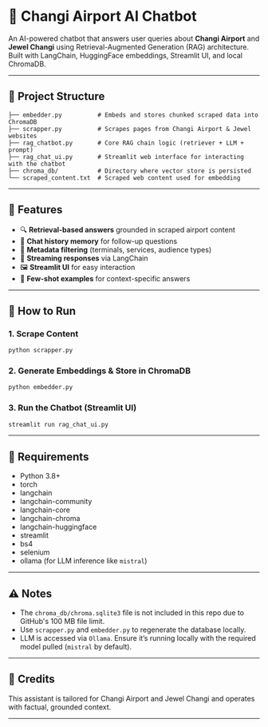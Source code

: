 # 🛫 Changi Airport AI Chatbot

An AI-powered chatbot that answers user queries about **Changi Airport** and **Jewel Changi** using Retrieval-Augmented Generation (RAG) architecture. Built with LangChain, HuggingFace embeddings, Streamlit UI, and local ChromaDB.

---

## 📂 Project Structure

```
├── embedder.py          # Embeds and stores chunked scraped data into ChromaDB
├── scrapper.py          # Scrapes pages from Changi Airport & Jewel websites
├── rag_chatbot.py       # Core RAG chain logic (retriever + LLM + prompt)
├── rag_chat_ui.py       # Streamlit web interface for interacting with the chatbot
├── chroma_db/           # Directory where vector store is persisted
└── scraped_content.txt  # Scraped web content used for embedding
```

---

## 🧠 Features

- 🔍 **Retrieval-based answers** grounded in scraped airport content
- 📖 **Chat history memory** for follow-up questions
- 🧾 **Metadata filtering** (terminals, services, audience types)
- 💬 **Streaming responses** via LangChain
- 🖼️ **Streamlit UI** for easy interaction
- 🧠 **Few-shot examples** for context-specific answers

---

## 🚀 How to Run

### 1. Scrape Content
```bash
python scrapper.py
```

### 2. Generate Embeddings & Store in ChromaDB
```bash
python embedder.py
```

### 3. Run the Chatbot (Streamlit UI)
```bash
streamlit run rag_chat_ui.py
```

---

## 🧰 Requirements

- Python 3.8+
- torch
- langchain
- langchain-community
- langchain-core
- langchain-chroma
- langchain-huggingface
- streamlit
- bs4
- selenium
- ollama (for LLM inference like `mistral`)

---

## ⚠️ Notes

- The `chroma_db/chroma.sqlite3` file is not included in this repo due to GitHub's 100 MB file limit.
- Use `scrapper.py` and `embedder.py` to regenerate the database locally.
- LLM is accessed via `Ollama`. Ensure it’s running locally with the required model pulled (`mistral` by default).

---

## 📍 Credits

This assistant is tailored for Changi Airport and Jewel Changi and operates with factual, grounded context.

---
